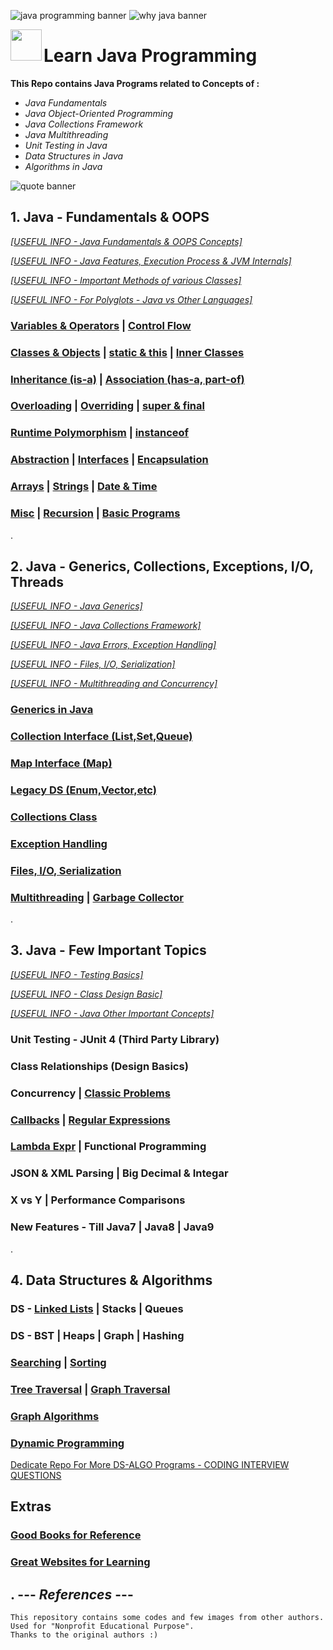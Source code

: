 ![java programming banner](https://user-images.githubusercontent.com/2780145/34820295-16f0a172-f6e6-11e7-880b-729faf8c6613.png)
![why java banner](https://user-images.githubusercontent.com/2780145/34820316-1f274436-f6e6-11e7-8c5f-269b08b3c08c.png)

<img src = "https://user-images.githubusercontent.com/2780145/34364478-7f0ef056-eaac-11e7-912a-c03fc4ab4743.png" align = "left" width = "50">

# Learn Java Programming

**This Repo contains Java Programs related to Concepts of :**
- *Java Fundamentals*
- *Java Object-Oriented Programming*
- *Java Collections Framework*
- *Java Multithreading*
- *Unit Testing in Java*
- *Data Structures in Java*
- *Algorithms in Java*

![quote banner](https://user-images.githubusercontent.com/2780145/34341843-fa43f72c-e9c5-11e7-88e8-f3b863448262.png)
## 1. Java - Fundamentals & OOPS
*[[USEFUL INFO - Java Fundamentals & OOPS Concepts]](Java-OOPS)*

*[[USEFUL INFO - Java Features, Execution Process & JVM Internals]](_moreReadMe/howItWorks)*

*[[USEFUL INFO - Important Methods of various Classes]](_moreReadMe/importantMethods)*

*[[USEFUL INFO - For Polyglots - Java vs Other Languages]](_moreReadMe/polyglot)*

### [Variables & Operators](Java-OOPS/variables_and_operators) | [Control Flow](Java-OOPS/control_flow) 

### [Classes & Objects](Java-OOPS/class_and_object) | [static & this](Java-OOPS/static_and_this) | [Inner Classes](Java-OOPS/inner_class)

### [Inheritance (is-a)](Java-OOPS/inheritance) | [Association (has-a, part-of)](Java-OOPS/association)

### [Overloading](Java-OOPS/method_overloading) | [Overriding](Java-OOPS/method_overriding) | [super & final](Java-OOPS/super_and_final)

### [Runtime Polymorphism](Java-OOPS/runtime_polymorphism) | [instanceof](Java-OOPS/instanceof)

### [Abstraction](Java-OOPS/abstraction) | [Interfaces](Java-OOPS/interfaces) | [Encapsulation](Java-OOPS/encapsulation)

### [Arrays](Java-OOPS/arrays) | [Strings](Java-OOPS/strings) | [Date & Time](Java-OOPS/date_time)

### [Misc](Java-OOPS/miscellaneous) | [Recursion](Java-OOPS/recursion) | [Basic Programs](Java-OOPS/basic_programs)

.

## 2. Java - Generics, Collections, Exceptions, I/O, Threads
*[[USEFUL INFO - Java Generics]](_moreReadMe/generics)*

*[[USEFUL INFO - Java Collections Framework]](Java-Collections)*

*[[USEFUL INFO - Java Errors, Exception Handling]](_moreReadMe/exceptions)*

*[[USEFUL INFO - Files, I/O, Serialization]](_moreReadMe/input_output)*

*[[USEFUL INFO - Multithreading and Concurrency]](_moreReadMe/multithreading)*

### [Generics in Java](Java-Collections/generics)

### [Collection Interface (List,Set,Queue)](Java-Collections/collection_interface)

### [Map Interface (Map)](Java-Collections/map_interface)

### [Legacy DS (Enum,Vector,etc)](Java-Collections/legacy_ds)

### [Collections Class](Java-Collections/collections_class)

### [Exception Handling](Java-Collections/exceptions)

### [Files, I/O, Serialization](Java-Collections/input_output)

### [Multithreading](Java-Collections/multithreading) | [Garbage Collector](Java-Collections/garbage_collector)

.

## 3. Java - Few Important Topics

*[[USEFUL INFO - Testing Basics]](_moreReadMe/testing)*

*[[USEFUL INFO - Class Design Basic]](_moreReadMe/class_relations)*

*[[USEFUL INFO - Java Other Important Concepts]](Java-Concepts)*

### Unit Testing - JUnit 4 (Third Party Library)

### Class Relationships (Design Basics)

### Concurrency | [Classic Problems](Java-Concepts/classic_problems) 

### [Callbacks](Java-Concepts/callbacks) | [Regular Expressions](Java-Concepts/regex)

### [Lambda Expr](Java-Concepts/lambda) | Functional Programming

### JSON & XML Parsing | Big Decimal & Integar

### X vs Y | Performance Comparisons

### New Features - Till Java7 | Java8 | Java9

.

## 4. Data Structures & Algorithms

### DS - [Linked Lists](DS-Algo/linked_lists) | Stacks | Queues

### DS - BST | Heaps | Graph | Hashing

### [Searching](Algorithms/searching) | [Sorting](Algorithms/sorting)

### [Tree Traversal](Algorithms/tree_traversal) | [Graph Traversal](Algorithms/graph_traversal)

### [Graph Algorithms](Algorithms/graph_classic_algos)

### [Dynamic Programming](Algorithms/dynamic_programming)

[Dedicate Repo For More DS-ALGO Programs - CODING INTERVIEW QUESTIONS](https://github.com/Suryakant-Bharti/coding-interview-questions)

## Extras

### [Good Books for Reference](_moreReadMe/books)

### [Great Websites for Learning](_moreReadMe/websites)

.
--- *References* ---
--------------------
    This repository contains some codes and few images from other authors.
    Used for "Nonprofit Educational Purpose".
    Thanks to the original authors :)

